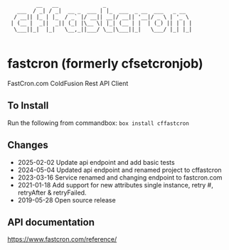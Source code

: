 ```
         __   __              _                           
   ___  / _| / _|  __ _  ___ | |_  ___  _ __  ___   _ __  
  / __|| |_ | |_  / _` |/ __|| __|/ __|| '__|/ _ \ | '_ \ 
 | (__ |  _||  _|| (_| |\__ \| |_| (__ | |  | (_) || | | |
  \___||_|  |_|   \__,_||___/ \__|\___||_|   \___/ |_| |_|
                                                          
```
# fastcron (formerly cfsetcronjob)
FastCron.com ColdFusion Rest API Client

## To Install
Run the following from commandbox:
`box install cffastcron`

## Changes
* 2025-02-02 Update api endpoint and add basic tests
* 2024-05-04 Updated api endpoint and renamed project to cffastcron
* 2023-03-16 Service renamed and changing endpoint to fastcron.com
* 2021-01-18 Add support for new attributes single instance, retry #, retryAfter & retryFailed.
* 2019-05-28 Open source release

## API documentation
https://www.fastcron.com/reference/

